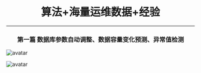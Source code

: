 # <center>算法+海量运维数据+经验 </center>
---
### <center>第一篇  数据库参数自动调整、数据容量变化预测、异常值检测</center>

![avatar](https://edwinjiang703.github.io/images/AIops_total.png)
<!-- more -->
![avatar](https://edwinjiang703.github.io/images/AIops_total.png)
